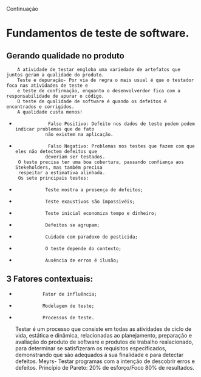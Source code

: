 Continuação
#                  Fundamentos de teste de software.
##                   Gerando qualidade no produto
        A atividade de testar engloba uma variedade de artefatos que juntos geram a qualidade do produto.
        Teste e depuração- Por via de regra o mais usual é que o testador foca nas atividades de teste e 
        e teste de confirmação, enquanto o desenvolverdor fica com a responsabilidade de apurar o código.
        O teste de qualidade de software é quando os defeitos é encontrados e corrigidos.
        A qualidade custa menos!
 *                 Falso Positivo: Defeito nos dados de teste podem podem indicar problemas que de fato 
                  não existem na aplicação.
 *                 Falso Negativo: Problemas nos testes que fazem com que eles não detectem defeitos que 
                  deveriam ser testados.
        O teste precisa ter uma boa cobertura, passando confiança aos Stekeholders, mas também precisa 
        respeitar a estimativa alinhada.
        Os sete principais testes:
  *                Teste mostra a presença de defeitos;
  *                Teste exaustivos são impossivéis;
  *                Teste inicial economiza tempo e dinheiro;
  *                Defeitos se agrupam;
  *                Cuidado com paradoxo de pesticida;
  *                O teste depende do contexto;
  *                Ausência de erros é ilusão;
 ##       3 Fatores contextuais: 
   *               Fator de influência;
   *               Modelagem de teste;
   *               Processos de teste.
        Testar é um processo que consiste em todas as atividades de ciclo de vida, estática e dinâmica, 
        relacionadas ao planejamento, preparação e avaliação do produto de software e produtos de trabalho
        realacionado, para determinar se satisfizeram os requisitos especificados, demonstrando que são 
        adequados á sua finalidade e para detectar defeitos.
        Meyrs- Testar programas com a intenção de descobrir erros e defeitos.
        Princípio de Pareto: 20% de esforço/Foco
                            80% de resultados.
                                                         